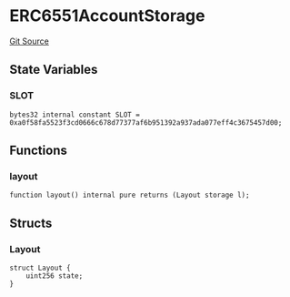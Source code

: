 # ERC6551AccountStorage
[Git Source](https://github.com/0xStation/0xrails/blob/7b2d3363f0d5023623fd16114b60a38cf52ce246/src/lib/ERC6551/ERC6551AccountStorage.sol)


## State Variables
### SLOT

```solidity
bytes32 internal constant SLOT = 0xa0f58fa5523f3cd0666c678d77377af6b951392a937ada077eff4c3675457d00;
```


## Functions
### layout


```solidity
function layout() internal pure returns (Layout storage l);
```

## Structs
### Layout

```solidity
struct Layout {
    uint256 state;
}
```

